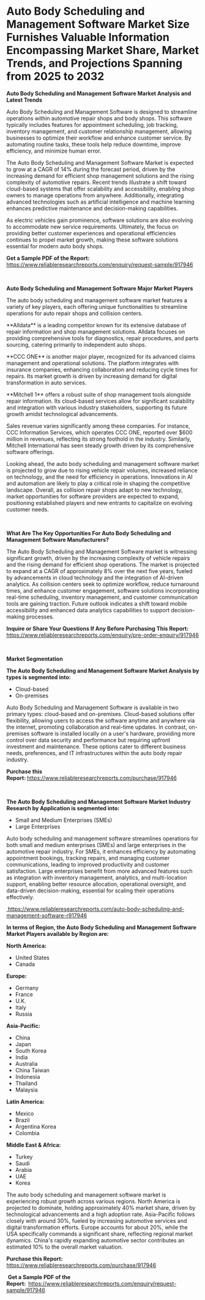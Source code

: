 <p><h1>Auto Body Scheduling and Management Software Market Size Furnishes Valuable Information Encompassing Market Share, Market Trends, and Projections Spanning from 2025 to 2032</h1></p><p><strong>Auto Body Scheduling and Management Software Market Analysis and Latest Trends</strong></p>
<p><p>Auto Body Scheduling and Management Software is designed to streamline operations within automotive repair shops and body shops. This software typically includes features for appointment scheduling, job tracking, inventory management, and customer relationship management, allowing businesses to optimize their workflow and enhance customer service. By automating routine tasks, these tools help reduce downtime, improve efficiency, and minimize human error.</p><p>The Auto Body Scheduling and Management Software Market is expected to grow at a CAGR of 14% during the forecast period, driven by the increasing demand for efficient shop management solutions and the rising complexity of automotive repairs. Recent trends illustrate a shift toward cloud-based systems that offer scalability and accessibility, enabling shop owners to manage operations from anywhere. Additionally, integrating advanced technologies such as artificial intelligence and machine learning enhances predictive maintenance and decision-making capabilities. </p><p>As electric vehicles gain prominence, software solutions are also evolving to accommodate new service requirements. Ultimately, the focus on providing better customer experiences and operational efficiencies continues to propel market growth, making these software solutions essential for modern auto body shops.</p></p>
<p><strong>Get a Sample PDF of the Report:&nbsp;</strong> <a href="https://www.reliableresearchreports.com/enquiry/request-sample/917946?utm_campaign=3097&utm_medium=2&utm_source=Github&utm_content=ia&utm_term=18042025&utm_id=auto-body-scheduling-and-management-software">https://www.reliableresearchreports.com/enquiry/request-sample/917946</a></p>
<p>&nbsp;</p>
<p><strong>Auto Body Scheduling and Management Software Major Market Players</strong></p>
<p><p>The auto body scheduling and management software market features a variety of key players, each offering unique functionalities to streamline operations for auto repair shops and collision centers.</p><p>**Alldata** is a leading competitor known for its extensive database of repair information and shop management solutions. Alldata focuses on providing comprehensive tools for diagnostics, repair procedures, and parts sourcing, catering primarily to independent auto shops.</p><p>**CCC ONE** is another major player, recognized for its advanced claims management and operational solutions. The platform integrates with insurance companies, enhancing collaboration and reducing cycle times for repairs. Its market growth is driven by increasing demand for digital transformation in auto services.</p><p>**Mitchell 1** offers a robust suite of shop management tools alongside repair information. Its cloud-based services allow for significant scalability and integration with various industry stakeholders, supporting its future growth amidst technological advancements.</p><p>Sales revenue varies significantly among these companies. For instance, CCC Information Services, which operates CCC ONE, reported over $600 million in revenues, reflecting its strong foothold in the industry. Similarly, Mitchell International has seen steady growth driven by its comprehensive software offerings.</p><p>Looking ahead, the auto body scheduling and management software market is projected to grow due to rising vehicle repair volumes, increased reliance on technology, and the need for efficiency in operations. Innovations in AI and automation are likely to play a critical role in shaping the competitive landscape. Overall, as collision repair shops adapt to new technology, market opportunities for software providers are expected to expand, positioning established players and new entrants to capitalize on evolving customer needs.</p></p>
<p>&nbsp;</p>
<p><strong>What Are The Key Opportunities For Auto Body Scheduling and Management Software Manufacturers?</strong></p>
<p><p>The Auto Body Scheduling and Management Software market is witnessing significant growth, driven by the increasing complexity of vehicle repairs and the rising demand for efficient shop operations. The market is projected to expand at a CAGR of approximately 8% over the next five years, fueled by advancements in cloud technology and the integration of AI-driven analytics. As collision centers seek to optimize workflow, reduce turnaround times, and enhance customer engagement, software solutions incorporating real-time scheduling, inventory management, and customer communication tools are gaining traction. Future outlook indicates a shift toward mobile accessibility and enhanced data analytics capabilities to support decision-making processes.</p></p>
<p><strong>Inquire or Share Your Questions If Any Before Purchasing This Report:</strong> <a href="https://www.reliableresearchreports.com/enquiry/pre-order-enquiry/917946?utm_campaign=3097&utm_medium=2&utm_source=Github&utm_content=ia&utm_term=18042025&utm_id=auto-body-scheduling-and-management-software">https://www.reliableresearchreports.com/enquiry/pre-order-enquiry/917946</a></p>
<p>&nbsp;</p>
<p><strong>Market Segmentation</strong></p>
<p><strong>The Auto Body Scheduling and Management Software Market Analysis by types is segmented into:</strong></p>
<p><ul><li>Cloud-based</li><li>On-premises</li></ul></p>
<p><p>Auto Body Scheduling and Management Software is available in two primary types: cloud-based and on-premises. Cloud-based solutions offer flexibility, allowing users to access the software anytime and anywhere via the internet, promoting collaboration and real-time updates. In contrast, on-premises software is installed locally on a user's hardware, providing more control over data security and performance but requiring upfront investment and maintenance. These options cater to different business needs, preferences, and IT infrastructures within the auto body repair industry.</p></p>
<p><strong>Purchase this Report:&nbsp;</strong><a href="https://www.reliableresearchreports.com/purchase/917946?utm_campaign=3097&utm_medium=2&utm_source=Github&utm_content=ia&utm_term=18042025&utm_id=auto-body-scheduling-and-management-software">https://www.reliableresearchreports.com/purchase/917946</a></p>
<p>&nbsp;</p>
<p><strong>The Auto Body Scheduling and Management Software Market Industry Research by Application is segmented into:</strong></p>
<p><ul><li>Small and Medium Enterprises (SMEs)</li><li>Large Enterprises</li></ul></p>
<p><p>Auto body scheduling and management software streamlines operations for both small and medium enterprises (SMEs) and large enterprises in the automotive repair industry. For SMEs, it enhances efficiency by automating appointment bookings, tracking repairs, and managing customer communications, leading to improved productivity and customer satisfaction. Large enterprises benefit from more advanced features such as integration with inventory management, analytics, and multi-location support, enabling better resource allocation, operational oversight, and data-driven decision-making, essential for scaling their operations effectively.</p></p>
<p><a href="https://www.reliableresearchreports.com/auto-body-scheduling-and-management-software-r917946?utm_campaign=3097&utm_medium=2&utm_source=Github&utm_content=ia&utm_term=18042025&utm_id=auto-body-scheduling-and-management-software">&nbsp;https://www.reliableresearchreports.com/auto-body-scheduling-and-management-software-r917946</a></p>
<p><strong>In terms of Region, the Auto Body Scheduling and Management Software Market Players available by Region are:</strong></p>
<p>
    <p> <strong> North America: </strong>
        <ul>
            <li>United States</li>
            <li>Canada</li>
        </ul>
        </p> 
    <p> <strong> Europe: </strong>
        <ul>
            <li>Germany</li>
            <li>France</li>
            <li>U.K.</li>
            <li>Italy</li>
            <li>Russia</li>
        </ul>
        </p> 
    <p> <strong> Asia-Pacific: </strong>
        <ul>
            <li>China</li>
            <li>Japan</li>
            <li>South Korea</li>
            <li>India</li>
            <li>Australia</li>
            <li>China Taiwan</li>
            <li>Indonesia</li>
            <li>Thailand</li>
            <li>Malaysia</li>
        </ul>
        </p> 
    <p> <strong> Latin America: </strong>
        <ul>
            <li>Mexico</li>
            <li>Brazil</li>
            <li>Argentina Korea</li>
            <li>Colombia</li>
        </ul>
        </p> 
    <p> <strong> Middle East & Africa: </strong>
        <ul>
            <li>Turkey</li>
            <li>Saudi</li>
            <li>Arabia</li>
            <li>UAE</li>
            <li>Korea</li>
        </ul>
    </p>
    </p>
<p><p>The auto body scheduling and management software market is experiencing robust growth across various regions. North America is projected to dominate, holding approximately 40% market share, driven by technological advancements and a high adoption rate. Asia-Pacific follows closely with around 30%, fueled by increasing automotive services and digital transformation efforts. Europe accounts for about 20%, while the USA specifically commands a significant share, reflecting regional market dynamics. China's rapidly expanding automotive sector contributes an estimated 10% to the overall market valuation.</p></p>
<p><strong>Purchase this Report: </strong><a href="https://www.reliableresearchreports.com/purchase/917946?utm_campaign=3097&utm_medium=2&utm_source=Github&utm_content=ia&utm_term=18042025&utm_id=auto-body-scheduling-and-management-software">https://www.reliableresearchreports.com/purchase/917946</a></p>
<p>&nbsp;<strong>Get a Sample PDF of the Report:&nbsp;&nbsp;</strong><a href="https://www.reliableresearchreports.com/enquiry/request-sample/917946?utm_campaign=3097&utm_medium=2&utm_source=Github&utm_content=ia&utm_term=18042025&utm_id=auto-body-scheduling-and-management-software">https://www.reliableresearchreports.com/enquiry/request-sample/917946</a></p>
<p><strong></strong></p>
<p><p></p><p></p><p></p></p>